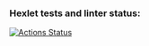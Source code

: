 ### Hexlet tests and linter status:
[![Actions Status](https://github.com/freepad/backend-project-lvl1/workflows/hexlet-check/badge.svg)](https://github.com/freepad/backend-project-lvl1/actions)